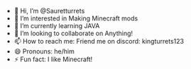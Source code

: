 - 👋 Hi, I’m @Sauretturrets
- 👀 I’m interested in Making Minecraft mods
- 🌱 I’m currently learning JAVA
- 💞️ I’m looking to collaborate on Anything!
- 📫 How to reach me: Friend me on discord: kingturrets123
- 😄 Pronouns: he/him
- ⚡ Fun fact: I like Minecraft!

<!---
Sauretturrets/Sauretturrets is a ✨ special ✨ repository because its `README.md` (this file) appears on your GitHub profile.
You can click the Preview link to take a look at your changes.
--->
